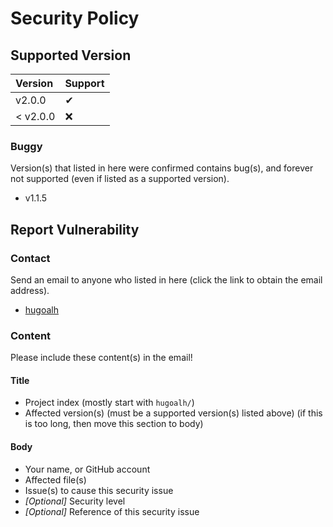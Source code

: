 # Security Policy

## Supported Version

| **Version** | **Support** |
|:----|:----|
| v2.0.0 | ✔ |
| < v2.0.0 | ❌ |

### Buggy

Version(s) that listed in here were confirmed contains bug(s), and forever not supported (even if listed as a supported version).

- v1.1.5

## Report Vulnerability

### Contact

Send an email to anyone who listed in here (click the link to obtain the email address).

- [hugoalh](https://github.com/hugoalh)

### Content

Please include these content(s) in the email!

#### Title

- Project index (mostly start with `hugoalh/`)
- Affected version(s) (must be a supported version(s) listed above) (if this is too long, then move this section to body)

#### Body

- Your name, or GitHub account
- Affected file(s)
- Issue(s) to cause this security issue
- *\[Optional\]* Security level
- *\[Optional\]* Reference of this security issue
